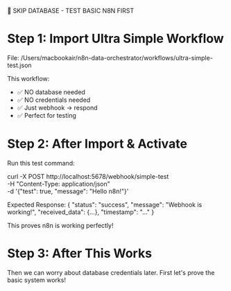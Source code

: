 🧪 SKIP DATABASE - TEST BASIC N8N FIRST

Step 1: Import Ultra Simple Workflow
====================================
File: /Users/macbookair/n8n-data-orchestrator/workflows/ultra-simple-test.json

This workflow:
- ✅ NO database needed
- ✅ NO credentials needed  
- ✅ Just webhook → respond
- ✅ Perfect for testing

Step 2: After Import & Activate
===============================
Run this test command:

curl -X POST http://localhost:5678/webhook/simple-test \
  -H "Content-Type: application/json" \
  -d '{"test": true, "message": "Hello n8n!"}'

Expected Response:
{
  "status": "success",
  "message": "Webhook is working!",
  "received_data": {...},
  "timestamp": "..."
}

This proves n8n is working perfectly!

Step 3: After This Works
========================
Then we can worry about database credentials later.
First let's prove the basic system works!